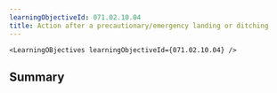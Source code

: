 ```yaml
---
learningObjectiveId: 071.02.10.04
title: Action after a precautionary/emergency landing or ditching
---
```


```tsx eval
<LearningOBjectives learningObjectiveId={071.02.10.04} />
```

## Summary
